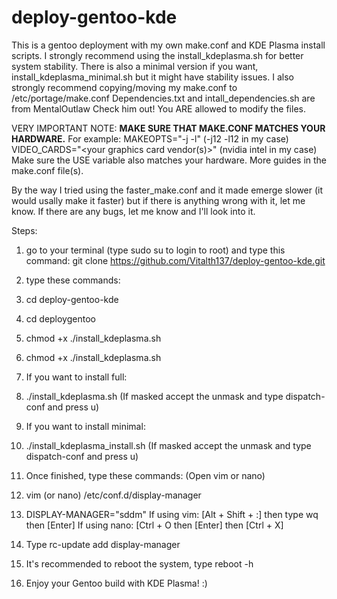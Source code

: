 # deploy-gentoo-kde
This is a gentoo deployment with my own make.conf and KDE Plasma install scripts.
I strongly recommend using the install_kdeplasma.sh for better system stability.
There is also a minimal version if you want, install_kdeplasma_minimal.sh but it might have stability issues.
I also strongly recommend copying/moving my make.conf to /etc/portage/make.conf
Dependencies.txt and intall_dependencies.sh are from MentalOutlaw
Check him out!
You ARE allowed to modify the files.

VERY IMPORTANT NOTE: **MAKE SURE THAT MAKE.CONF MATCHES YOUR HARDWARE.**
For example:
MAKEOPTS="-j<your cpu threads> -l<your cpu threads>" (-j12 -l12 in my case)
VIDEO_CARDS="<your graphics card vendor(s)>" (nvidia intel in my case)
Make sure the USE variable also matches your hardware.
More guides in the make.conf file(s).

By the way I tried using the faster_make.conf and it made emerge slower (it would usally make it faster) but if there is anything wrong with it, let me know.
If there are any bugs, let me know and I'll look into it.

Steps:
1. go to your terminal (type sudo su to login to root) and type this command:
git clone https://github.com/Vitalth137/deploy-gentoo-kde.git
3. type these commands:
4. cd deploy-gentoo-kde
5. cd deploygentoo
6. chmod +x ./install_kdeplasma.sh
7. chmod +x ./install_kdeplasma.sh
8. If you want to install full:
9. ./install_kdeplasma.sh (If masked accept the unmask and type dispatch-conf and press u)
10. If you want to install minimal:
11. ./install_kdeplasma_install.sh (If masked accept the unmask and type dispatch-conf and press u)

12. Once finished, type these commands: (Open vim or nano)
13. vim (or nano) /etc/conf.d/display-manager
14. DISPLAY-MANAGER="sddm"
If using vim: [Alt + Shift + :] then type wq then [Enter]
If using nano: [Ctrl + O then [Enter] then [Ctrl + X]
15. Type rc-update add display-manager
16. It's recommended to reboot the system, type reboot -h
17. Enjoy your Gentoo build with KDE Plasma! :)
